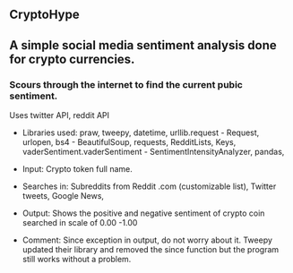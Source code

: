 ## CryptoHype
## A simple social media sentiment analysis done for crypto currencies. 

### Scours through the internet to find the current pubic sentiment.
Uses twitter API, reddit API

- Libraries used:
praw,
tweepy,
datetime,
urllib.request - Request, urlopen,
bs4 - BeautifulSoup,
requests,
RedditLists,
Keys,
vaderSentiment.vaderSentiment - SentimentIntensityAnalyzer,
pandas,

- Input:
Crypto token full name.

- Searches in:
Subreddits from Reddit .com (customizable list),
Twitter tweets,
Google News,

- Output:
Shows the positive and negative sentiment of crypto coin searched in scale of 0.00 -1.00

- Comment:
Since exception in output, do not worry about it. Tweepy updated their library and removed the since function but the program still works without a problem.
